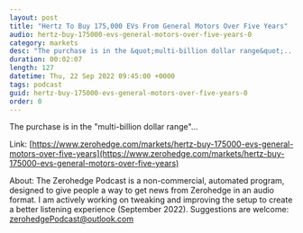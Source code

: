 ```yaml
---
layout: post
title: "Hertz To Buy 175,000 EVs From General Motors Over Five Years"
audio: hertz-buy-175000-evs-general-motors-over-five-years-0
category: markets
desc: "The purchase is in the &quot;multi-billion dollar range&quot;..."
duration: 00:02:07
length: 127
datetime: Thu, 22 Sep 2022 09:45:00 +0000
tags: podcast
guid: hertz-buy-175000-evs-general-motors-over-five-years-0
order: 0
---
```

The purchase is in the &quot;multi-billion dollar range&quot;...

Link: [https://www.zerohedge.com/markets/hertz-buy-175000-evs-general-motors-over-five-years](https://www.zerohedge.com/markets/hertz-buy-175000-evs-general-motors-over-five-years)

About: The Zerohedge Podcast is a non-commercial, automated program, designed to give people a way to get news from Zerohedge in an audio format.  I am actively working on tweaking and improving the setup to create a better listening experience (September 2022).  Suggestions are welcome: [zerohedgePodcast@outlook.com](mailto:zerohedgePodcast@outlook.com)